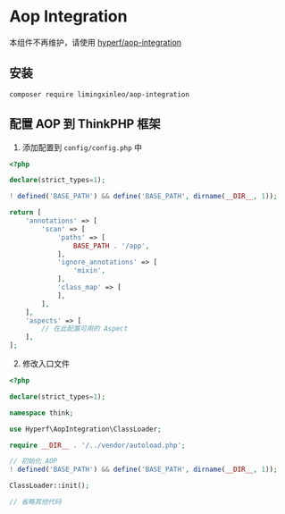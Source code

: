 # Aop Integration

本组件不再维护，请使用 [hyperf/aop-integration](https://github.com/hyperf/aop-integration)

## 安装

```
composer require limingxinleo/aop-integration
```

## 配置 AOP 到 ThinkPHP 框架

1. 添加配置到 `config/config.php` 中

```php
<?php

declare(strict_types=1);

! defined('BASE_PATH') && define('BASE_PATH', dirname(__DIR__, 1));

return [
    'annotations' => [
        'scan' => [
            'paths' => [
                BASE_PATH . '/app',
            ],
            'ignore_annotations' => [
                'mixin',
            ],
            'class_map' => [
            ],
        ],
    ],
    'aspects' => [
        // 在此配置可用的 Aspect
    ],
];

```

2. 修改入口文件

```php
<?php

declare(strict_types=1);

namespace think;

use Hyperf\AopIntegration\ClassLoader;

require __DIR__ . '/../vendor/autoload.php';

// 初始化 AOP
! defined('BASE_PATH') && define('BASE_PATH', dirname(__DIR__, 1));

ClassLoader::init();

// 省略其他代码

```
